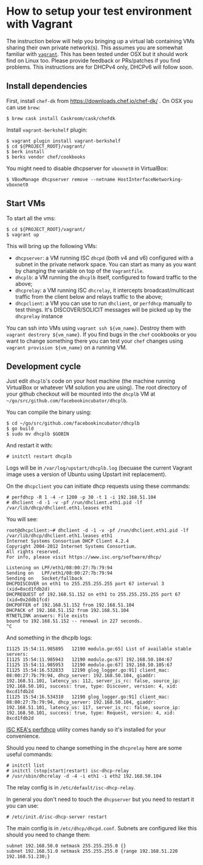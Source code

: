# How to setup your test environment with Vagrant

The instruction below will help you bringing up a virtual lab containing VMs
sharing their own private network(s).
This assumes you are somewhat familiar with
[`vagrant`](https://www.vagrantup.com/).
This has been tested under OSX but it should work find on Linux too.
Please provide feedback or PRs/patches if you find problems.
This instructions are for DHCPv4 only, DHCPv6 will follow soon.

## Install dependencies

First, install `chef-dk` from https://downloads.chef.io/chef-dk/ .
On OSX you can use `brew`:

```
$ brew cask install Caskroom/cask/chefdk
```

Install `vagrant-berkshelf` plugin:

```
$ vagrant plugin install vagrant-berkshelf
$ cd ${PROJECT_ROOT}/vagrant/
$ berk install
$ berks vendor chef/cookbooks
```

You might need to disable dhcpserver for `vboxnet0` in VirtualBox:

```
$ VBoxManage dhcpserver remove --netname HostInterfaceNetworking-vboxnet0
```

## Start VMs

To start all the vms:

```
$ cd ${PROJECT_ROOT}/vagrant/
$ vagrant up
```

This will bring up the following VMs:

* `dhcpserver`: a VM running ISC `dhcpd` (both v4 and v6) configured with a
  subnet in the private network space. You can start as many as you want by
  changing the variable on top of the `Vagrantfile`.
* `dhcplb`: a VM running the `dhcplb` itself, configured to foward traffic to
  the above;
* `dhcprelay`: a VM running ISC `dhcrelay`, it intercepts broadcast/multicast
  traffic from the client below and relays traffic to the above;
* `dhcpclient`: a VM you can use to run `dhclient`, or `perfdhcp` manually to
  test things. It's DISCOVER/SOLICIT messages will be picked up by the
  `dhcprelay` instance

You can ssh into VMs using `vagrant ssh ${vm_name}`. Destroy them with 
`vagrant destrory ${vm_name}`. If you find bugs in the `chef` cookbooks or you
want to change something there you can test your `chef` changes using 
`vagrant provision ${vm_name}` on a running VM.

## Development cycle

Just edit `dhcplb`'s code on your host machine (the machine running VirtualBox
or whatever VM solution you are using). The root directory of your github
checkout will be mounted into the `dhcplb` VM at
`~/go/src/github.com/facebookincubator/dhcplb`.

You can compile the binary using:

```
$ cd ~/go/src/github.com/facebookincubator/dhcplb
$ go build
$ sudo mv dhcplb $GOBIN
```

And restart it with:

```
# initctl restart dhcplb
```

Logs will be in `/var/log/upstart/dhcplb.log` (becuase the current Vagrant image
uses a version of Ubuntu using Upstart init replacement).

On the `dhcpclient` you can initiate dhcp requests using these commands:

```
# perfdhcp -R 1 -4 -r 1200 -p 30 -t 1 -i 192.168.51.104
# dhclient -d -1 -v -pf /run/dhclient.eth1.pid -lf /var/lib/dhcp/dhclient.eth1.leases eth1
```

You will see:

```
root@dhcpclient:~# dhclient -d -1 -v -pf /run/dhclient.eth1.pid -lf
/var/lib/dhcp/dhclient.eth1.leases eth1
Internet Systems Consortium DHCP Client 4.2.4
Copyright 2004-2012 Internet Systems Consortium.
All rights reserved.
For info, please visit https://www.isc.org/software/dhcp/

Listening on LPF/eth1/08:00:27:7b:79:94
Sending on   LPF/eth1/08:00:27:7b:79:94
Sending on   Socket/fallback
DHCPDISCOVER on eth1 to 255.255.255.255 port 67 interval 3 (xid=0xcd1fdb2d)
DHCPREQUEST of 192.168.51.152 on eth1 to 255.255.255.255 port 67
(xid=0x2ddb1fcd)
DHCPOFFER of 192.168.51.152 from 192.168.51.104
DHCPACK of 192.168.51.152 from 192.168.51.104
RTNETLINK answers: File exists
bound to 192.168.51.152 -- renewal in 227 seconds.
^C
```

And something in the dhcplb logs:

```
I1125 15:54:11.985895   12190 modulo.go:65] List of available stable servers:
I1125 15:54:11.985943   12190 modulo.go:67] 192.168.50.104:67
I1125 15:54:11.985953   12190 modulo.go:67] 192.168.50.105:67
I1125 15:54:16.532833   12190 glog_logger.go:91] client_mac: 08:00:27:7b:79:94, dhcp_server: 192.168.50.104, giaddr: 192.168.51.101, latency_us: 112, server_is_rc: false, source_ip: 192.168.50.101, success: true, type: Discover, version: 4, xid: 0xcd1fdb2d
I1125 15:54:16.534310   12190 glog_logger.go:91] client_mac: 08:00:27:7b:79:94, dhcp_server: 192.168.50.104, giaddr: 192.168.51.101, latency_us: 117, server_is_rc: false, source_ip: 192.168.50.101, success: true, type: Request, version: 4, xid: 0xcd1fdb2d
```

[ISC KEA's
perfdhcp](https://kea.isc.org/wiki/DhcpBenchmarking) utility comes handy so it's
installed for your convenience.

Should you need to change something in the `dhcprelay` here are some useful
commands:

```
# initctl list
# initctl (stop|start|restart) isc-dhcp-relay
# /usr/sbin/dhcrelay -d -4 -i eth1 -i eth2 192.168.50.104
```

The relay config is in `/etc/default/isc-dhcp-relay`.

In general you don't need to touch the `dhcpserver` but you need to restart it
you can use:

```
# /etc/init.d/isc-dhcp-server restart
```

The main config is in `/etc/dhcp/dhcpd.conf`.
Subnets are configured like this should you need to change them:

```
subnet 192.168.50.0 netmask 255.255.255.0 {} 
subnet 192.168.51.0 netmask 255.255.255.0 {range 192.168.51.220 192.168.51.230;}
```
